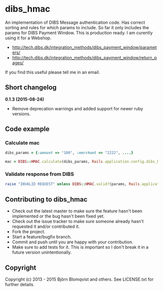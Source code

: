 # dibs_hmac

An implementation of DIBS Message authentication code. Has correct sorting and rules for which params to include. So far it only includes the params for DIBS Payment Window. This is production ready. I am curently using it for a Webshop.

- http://tech.dibs.dk/integration_methods/dibs_payment_window/parameters/
- http://tech.dibs.dk/integration_methods/dibs_payment_window/return_pages/

If you find this useful please tell me in an email.

## Short changelog

**0.1.3 (2015-08-24)**

- Remove deprecation warnings and added support for newer ruby versions.

## Code example

### Calculate mac

```ruby
dibs_params = {:amount => "100", :merchant => "2222", ....}

mac = DIBS::HMAC.calculate(dibs_params, Rails.application.config.dibs_hmac_key)
```
### Validate response from DIBS
```ruby
raise "INVALID REQUEST" unless DIBS::HMAC.valid?(params, Rails.application.config.dibs_hmac_key)
``` 

## Contributing to dibs_hmac
 
* Check out the latest master to make sure the feature hasn't been implemented or the bug hasn't been fixed yet.
* Check out the issue tracker to make sure someone already hasn't requested it and/or contributed it.
* Fork the project.
* Start a feature/bugfix branch.
* Commit and push until you are happy with your contribution.
* Make sure to add tests for it. This is important so I don't break it in a future version unintentionally.

## Copyright

Copyright (c) 2013 - 2015 Björn Blomqvist and others. See LICENSE.txt for
further details.

